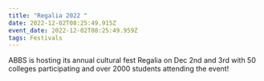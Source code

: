```yaml
---
title: "Regalia 2022 "
date: 2022-12-02T08:25:49.915Z
event_date: 2022-12-02T08:25:49.959Z
tags: Festivals
---
```

ABBS is hosting its annual cultural fest Regalia on Dec 2nd and 3rd with 50 colleges participating and over 2000 students attending the event!